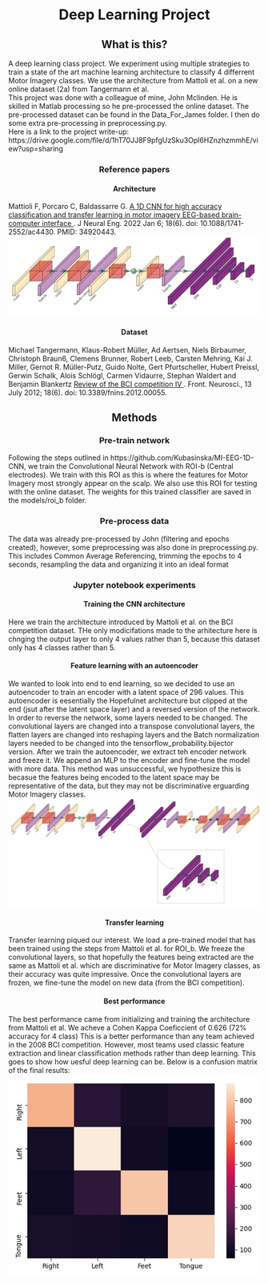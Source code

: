 <h1 align="center" > Deep Learning Project </h1>

<h2 align="center" > What is this? </h2>
<div> A deep learning class project. We experiment using multiple strategies to train a state of the art machine learning architecture to classify 4 differrent Motor Imagery classes. We use the architecture from Mattoli et al. on a new online dataset (2a) from Tangermann et al. </div> This project was done with a colleague of mine, John Mclinden. He is skilled in Matlab processing so he pre-processed the online dataset. The pre-processed dataset can be found in the Data_For_James folder. I then do some extra pre-processing in preprocessing.py. <div> Here is a link to the project write-up: https://drive.google.com/file/d/1hT70JJ8F9pfgUzSku3Opl6HZnzhzmmhE/view?usp=sharing </div> 

<h3 align="center" > Reference papers </h3>
<h4 align="center" > Architecture </h4>
 <div> Mattioli F, Porcaro C, Baldassarre G. <a href="https://iopscience.iop.org/article/10.1088/1741-2552/ac4430">A 1D CNN for high accuracy classification and 
transfer learning in motor imagery EEG-based brain-computer interface </a>. J Neural Eng. 2022 
Jan 6;
18(6). doi: 10.1088/1741-2552/ac4430. PMID: 34920443. </div> 

<div align="center">
<img src="Architecture_Images/hopefullnet .png" alt="HopefullNet">
</div>

<h4 align="center" > Dataset </h4>
<div> Michael Tangermann, Klaus-Robert Müller, Ad Aertsen, Niels Birbaumer, Christoph Braun6, Clemens Brunner, Robert Leeb, Carsten Mehring, Kai J. Miller, Gernot R. Müller-Putz, Guido Nolte, Gert Pfurtscheller, Hubert Preissl, Gerwin Schalk, Alois Schlögl, Carmen Vidaurre, Stephan Waldert and Benjamin Blankertz <a href="https://www.frontiersin.org/articles/10.3389/fnins.2012.00055/full">Review of the BCI competition IV </a>. Front. Neurosci., 13 July 2012;
18(6). doi: 10.3389/fnins.2012.00055. </div> 

<h2 align="center" > Methods </h2>

<h3 align="center" > Pre-train network </h3>
Following the steps outlined in https://github.com/Kubasinska/MI-EEG-1D-CNN, we train the Convolutional Neural Network with ROI-b (Central electrodes). We train with this ROI as this is where the features for Motor Imagery most strongly appear on the scalp. We also use this ROI for testing with the online dataset. The weights for this trained classifier are saved in the models/roi_b folder.

<h3 align="center" > Pre-process data </h3>

The data was already pre-processed by John (filtering and epochs created), however, some preprocessing was also done in preprocessing.py. This includes Common Average Referencing, trimming the epochs to 4 seconds, resampling the data and organizing it into an ideal format

<h3 align="center" > Jupyter notebook experiments </h3>

<h4 align="center" > Training the CNN architecture </h4>
Here we train the architecture introduced by Mattoli et al. on the BCI competition dataset. THe only modicifations made to the arhitecture here is chnging the output layer to only 4 values rather than 5, because this dataset only has 4 classes rather than 5.

<h4 align="center" > Feature learning with an autoencoder </h4>
We wanted to look into end to end learning, so we decided to use an autoencoder to train an encoder with a latent space of 296 values. This autoencoder is eesentially the Hopefulnet architecture but clipped at the end (jsut after the latent space layer) and a reversed version of the network. In order to reverse the network, some layers needed to be changed. The convolutional layers are changed into a transpose convolutional layers, the flatten layers are changed into reshaping layers and the Batch normalization layers needed to be changed into the tensorflow_probability.bijector version. After we train the autoencoder, we extract teh encoder network and freeze it. We append an MLP to the encoder and fine-tune the model with more data.
This method was unsuccessful, we hypothesize this is becasue the features being encoded to the latent space may be representative of the data, but they may not be discriminative erguarding Motor Imagery classes.

<div align="center">
<img src="Architecture_Images/autoencoder.jpg" alt="Autoencoder Based on Hopefulnet">
</div>


<h4 align="center" > Transfer learning </h4>
Transfer learning piqued our interest. We load a pre-trained model that has been trained using the steps from Mattoli et al. for ROI_b. We freeze the convolutional layers, so that hopefully the features being extracted are the same as Mattoli et al. which are discriminative for Motor Imagery classes, as their accuracy was quite impressive. Once the convolutional layers are frozen, we fine-tune the model on new data (from the BCI competition).


<h4 align="center" > Best performance </h4>
The best performance came from initializing and training the architecture from Mattoli et al. We acheve a Cohen Kappa Coeficcient of 0.626 (72% accuracy for 4 class) This is a better performance than any team achieved in the 2008 BCI competition. However, most teams used classic feature extraction and linear classification methods rather than deep learning. This goes to show how uesful deep learning can be. Below is a confusion matrix of the final results:

<div align="center">
<img src="Architecture_Images/confusion_matrix.jpg" alt="Confusion matrix of final results">
</div>